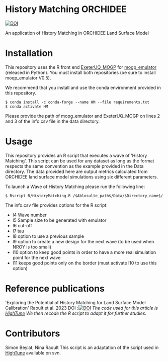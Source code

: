 History Matching ORCHIDEE
=========================
[![DOI](https://zenodo.org/badge/DOI/10.5281/zenodo.10592299.svg)](https://doi.org/10.5281/zenodo.10592299)


An application of History Matching in ORCHIDEE Land Surface Model


Installation
============

This repository uses the R front end [ExeterUQ_MOGP](https://github.com/BayesExeter/ExeterUQ_MOGP) for [mogp_emulator](https://github.com/alan-turing-institute/mogp_emulator) (released in Python).  You must install both repositories (be sure to install moqp_emulator V0.5).

We recommend that you install and use the conda environment provided in this repository. 

    $ conda install -c conda-forge --name HM --file requirements.txt 
    $ conda activate HM

Please provide the path of mopg_emulator and ExeterUQ_MOGP on lines 2 and 3 of the info.csv file in the data directory.  
    
Usage
=====

This repository provides an R script that executes a wave of 'History Matching'. This script can be used for any dataset as long as the format respects the same convention as the example provided in the Data directory. The data provided here are output metrics calculated from ORCHIDEE land surface model simulations using six different parameters. 

To launch a Wave of History Matching please run the following line: 

    $ Rscript R/HistoryMatching.R /$Ablosulte_path$/Data/$Directory_name$/ 

The info.csv file provides options for the R script: 
+ l4 Wave number 
+ l5 Sample size to be generated with emulator 
+ l6 cut-off
+ l7 tau
+ l8 option to use a previous sample
+ l9 option to create a new design for the next wave (to be used when NROY is too small) 
+ l10 option to keep good points in order to have a more real simulation point for the next wave
+ l11 keeps good points only on the border (must activate l10 to use this option) 

Reference publications
======================
'Exploring the Potential of History Matching for Land Surface Model Calibration' Raoult et al. 2023 DOI :[![DOI](http://dx.doi.org/10.5194/egusphere-2023-2996)](http://dx.doi.org/10.5194/egusphere-2023-2996)
 _The code used for this article is [HighTune](https://svn.lmd.jussieu.fr/HighTune/) We then recode the R script to adapt it for further studies._
  
Contributors
============
Simon Beylat, Nina Raoult 
This script is an adaptation of the script used in [HighTune](https://svn.lmd.jussieu.fr/HighTune/) available on svn.

